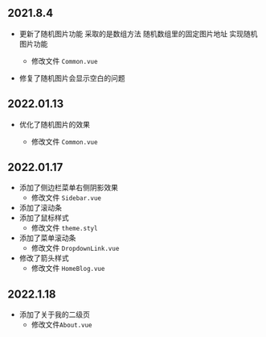 ## 2021.8.4

- 更新了随机图片功能 采取的是数组方法 随机数组里的固定图片地址 实现随机图片功能

  - 修改文件 `Common.vue`

- 修复了随机图片会显示空白的问题

## 2022.01.13

- 优化了随机图片的效果

  - 修改文件 `Common.vue`


## 2022.01.17

* 添加了侧边栏菜单右侧阴影效果
  * 修改文件 `Sidebar.vue`
* 添加了滚动条
* 添加了鼠标样式
  * 修改文件 `theme.styl`
* 添加了菜单滚动条
  * 修改文件 `DropdownLink.vue`
* 修改了箭头样式
  * 修改文件 `HomeBlog.vue`

## 2022.1.18

* 添加了关于我的二级页
  * 修改文件`About.vue`
